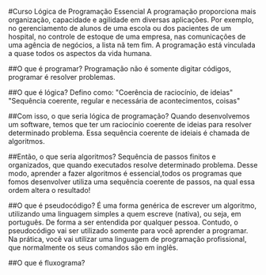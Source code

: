 #Curso Lógica de Programação Essencial
A programação proporciona mais organização, capacidade e agilidade em diversas aplicações. Por exemplo, no gerenciamento de alunos de uma escola ou dos pacientes de um hospital, no controle de estoque de uma empresa, nas comunicações de uma agência de negócios, a lista nã tem fim. A programação está vinculada a quase todos os aspectos da vida humana.

##O que é programar?
Programação não é somente digitar códigos, programar é resolver problemas.

##O que é lógica?
Defino como: 
"Coerência de raciocínio, de ideias"
"Sequência coerente, regular e necessária de acontecimentos, coisas"

##Com isso, o que seria lógica de programação?
Quando desenvolvemos um software, temos que ter um raciocínio coerente de ideias para resolver determinado problema. Essa sequência coerente de ideiais é chamada de algoritmos.

##Então, o que seria algoritmos?
Sequência de passos finitos e organizados, que quando executados resolve determinado problema. Desse modo, aprender a fazer algoritmos é essencial,todos os programas que fomos desenvolver utiliza uma sequência coerente de passos, na qual essa ordem altera o resultado!

##O que é pseudocódigo?
É uma forma genérica de escrever um algoritmo, utilizando uma linguagem simples a quem escreve (nativa), ou seja, em português. De forma a ser entendida por qualquer pessoa. Contudo, o pseudocódigo vai ser utilizado somente para você aprender a programar. Na prática, você vai utilizar uma linguagem de programação profissional, que normalmente os seus comandos são em inglês.

##O que é fluxograma?



